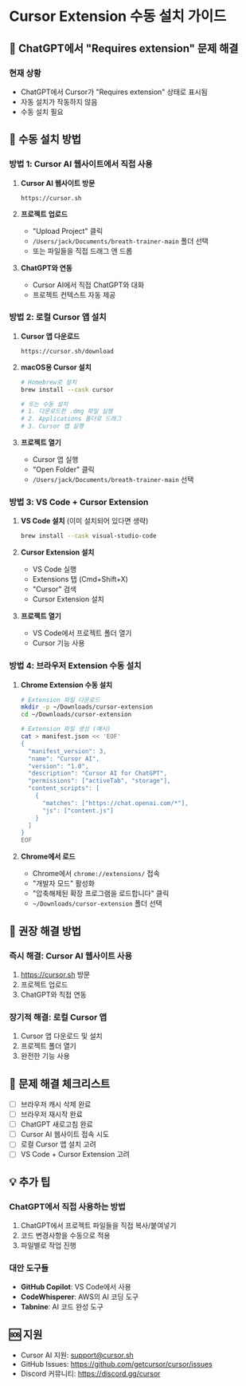 # Cursor Extension 수동 설치 가이드

## 🚨 ChatGPT에서 "Requires extension" 문제 해결

### 현재 상황
- ChatGPT에서 Cursor가 "Requires extension" 상태로 표시됨
- 자동 설치가 작동하지 않음
- 수동 설치 필요

## 🔧 수동 설치 방법

### 방법 1: Cursor AI 웹사이트에서 직접 사용

1. **Cursor AI 웹사이트 방문**
   ```
   https://cursor.sh
   ```

2. **프로젝트 업로드**
   - "Upload Project" 클릭
   - `/Users/jack/Documents/breath-trainer-main` 폴더 선택
   - 또는 파일들을 직접 드래그 앤 드롭

3. **ChatGPT와 연동**
   - Cursor AI에서 직접 ChatGPT와 대화
   - 프로젝트 컨텍스트 자동 제공

### 방법 2: 로컬 Cursor 앱 설치

1. **Cursor 앱 다운로드**
   ```
   https://cursor.sh/download
   ```

2. **macOS용 Cursor 설치**
   ```bash
   # Homebrew로 설치
   brew install --cask cursor
   
   # 또는 수동 설치
   # 1. 다운로드한 .dmg 파일 실행
   # 2. Applications 폴더로 드래그
   # 3. Cursor 앱 실행
   ```

3. **프로젝트 열기**
   - Cursor 앱 실행
   - "Open Folder" 클릭
   - `/Users/jack/Documents/breath-trainer-main` 선택

### 방법 3: VS Code + Cursor Extension

1. **VS Code 설치** (이미 설치되어 있다면 생략)
   ```bash
   brew install --cask visual-studio-code
   ```

2. **Cursor Extension 설치**
   - VS Code 실행
   - Extensions 탭 (Cmd+Shift+X)
   - "Cursor" 검색
   - Cursor Extension 설치

3. **프로젝트 열기**
   - VS Code에서 프로젝트 폴더 열기
   - Cursor 기능 사용

### 방법 4: 브라우저 Extension 수동 설치

1. **Chrome Extension 수동 설치**
   ```bash
   # Extension 파일 다운로드
   mkdir -p ~/Downloads/cursor-extension
   cd ~/Downloads/cursor-extension
   
   # Extension 파일 생성 (예시)
   cat > manifest.json << 'EOF'
   {
     "manifest_version": 3,
     "name": "Cursor AI",
     "version": "1.0",
     "description": "Cursor AI for ChatGPT",
     "permissions": ["activeTab", "storage"],
     "content_scripts": [
       {
         "matches": ["https://chat.openai.com/*"],
         "js": ["content.js"]
       }
     ]
   }
   EOF
   ```

2. **Chrome에서 로드**
   - Chrome에서 `chrome://extensions/` 접속
   - "개발자 모드" 활성화
   - "압축해제된 확장 프로그램을 로드합니다" 클릭
   - `~/Downloads/cursor-extension` 폴더 선택

## 🎯 권장 해결 방법

### 즉시 해결: Cursor AI 웹사이트 사용
1. https://cursor.sh 방문
2. 프로젝트 업로드
3. ChatGPT와 직접 연동

### 장기적 해결: 로컬 Cursor 앱
1. Cursor 앱 다운로드 및 설치
2. 프로젝트 폴더 열기
3. 완전한 기능 사용

## 🚨 문제 해결 체크리스트

- [ ] 브라우저 캐시 삭제 완료
- [ ] 브라우저 재시작 완료
- [ ] ChatGPT 새로고침 완료
- [ ] Cursor AI 웹사이트 접속 시도
- [ ] 로컬 Cursor 앱 설치 고려
- [ ] VS Code + Cursor Extension 고려

## 💡 추가 팁

### ChatGPT에서 직접 사용하는 방법
1. ChatGPT에서 프로젝트 파일들을 직접 복사/붙여넣기
2. 코드 변경사항을 수동으로 적용
3. 파일별로 작업 진행

### 대안 도구들
- **GitHub Copilot**: VS Code에서 사용
- **CodeWhisperer**: AWS의 AI 코딩 도구
- **Tabnine**: AI 코드 완성 도구

## 🆘 지원

- Cursor AI 지원: support@cursor.sh
- GitHub Issues: https://github.com/getcursor/cursor/issues
- Discord 커뮤니티: https://discord.gg/cursor
